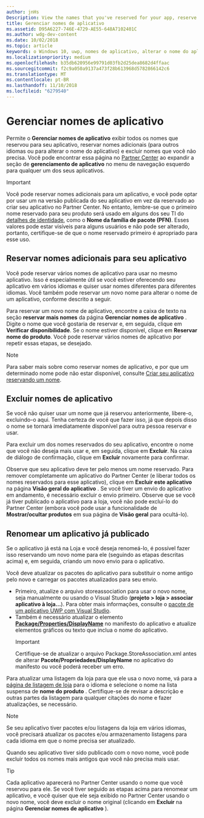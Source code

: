 ```yaml
---
author: jnHs
Description: View the names that you've reserved for your app, reserve additional names (for other languages or to change your app's name), and delete reserved names that you don't need anymore.
title: Gerenciar nomes de aplicativo
ms.assetid: D95A6227-746E-4729-AE55-648A7102401C
ms.author: wdg-dev-content
ms.date: 10/02/2018
ms.topic: article
keywords: o Windows 10, uwp, nomes de aplicativo, alterar o nome do aplicativo, atualização de nome do aplicativo, jogo, nome do produto
ms.localizationpriority: medium
ms.openlocfilehash: b35db620956e99791d03fb2d25dea8682d4ffaac
ms.sourcegitcommit: f2c9a050a9137a473f28b613968d5782866142c6
ms.translationtype: MT
ms.contentlocale: pt-BR
ms.lasthandoff: 11/10/2018
ms.locfileid: "6279540"
---
```

# <a name="manage-app-names"></a>Gerenciar nomes de aplicativo

Permite o **Gerenciar nomes de aplicativo** exibir todos os nomes que reservou para seu aplicativo, reservar nomes adicionais (para outros idiomas ou para alterar o nome do aplicativo) e excluir nomes que você não precisa. Você pode encontrar essa página no [Partner Center](https://partner.microsoft.com/dashboard) ao expandir a seção de **gerenciamento de aplicativo** no menu de navegação esquerdo para qualquer um dos seus aplicativos.

> [!IMPORTANT]
> Você pode reservar nomes adicionais para um aplicativo, e você pode optar por usar um na versão publicada do seu aplicativo em vez da reservado ao criar seu aplicativo no Partner Center. No entanto, lembre-se que o primeiro nome reservado para seu produto será usado em alguns dos seu TI do [detalhes de identidade](view-app-identity-details.md), como o **Nome da família de pacote (PFN)**. Esses valores pode estar visíveis para alguns usuários e não pode ser alterado, portanto, certifique-se de que o nome reservado primeiro é apropriado para esse uso.


## <a name="reserve-additional-names-for-your-app"></a>Reservar nomes adicionais para seu aplicativo

Você pode reservar vários nomes de aplicativo para usar no mesmo aplicativo. Isso é especialmente útil se você estiver oferecendo seu aplicativo em vários idiomas e quiser usar nomes diferentes para diferentes idiomas. Você também pode reservar um novo nome para alterar o nome de um aplicativo, conforme descrito a seguir.

Para reservar um novo nome de aplicativo, encontre a caixa de texto na seção **reservar mais nomes** da página **Gerenciar nomes de aplicativo** . Digite o nome que você gostaria de reservar e, em seguida, clique em **Verificar disponibilidade**. Se o nome estiver disponível, clique em **Reservar nome do produto**. Você pode reservar vários nomes de aplicativo por repetir essas etapas, se desejado.

> [!NOTE]
> Para saber mais sobre como reservar nomes de aplicativo, e por que um determinado nome pode não estar disponível, consulte [Criar seu aplicativo reservando um nome](create-your-app-by-reserving-a-name.md).


## <a name="delete-app-names"></a>Excluir nomes de aplicativo

Se você não quiser usar um nome que já reservou anteriormente, libere-o, excluindo-o aqui. Tenha certeza de você que fazer isso, já que depois disso o nome se tornará imediatamente disponível para outra pessoa reservar e usar.

Para excluir um dos nomes reservados do seu aplicativo, encontre o nome que você não deseja mais usar e, em seguida, clique em **Excluir**. Na caixa de diálogo de confirmação, clique em **Excluir** novamente para confirmar.

Observe que seu aplicativo deve ter pelo menos um nome reservado. Para remover completamente um aplicativo do Partner Center (e liberar todos os nomes reservados para esse aplicativo), clique em **Excluir este aplicativo** na página **Visão geral do aplicativo** . Se você tiver um envio do aplicativo em andamento, é necessário excluir o envio primeiro. Observe que se você já tiver publicado o aplicativo para a loja, você não pode excluí-lo do Partner Center (embora você pode usar a funcionalidade de **Mostrar/ocultar produtos** em sua página de **Visão geral** para ocultá-lo). 


## <a name="rename-an-app-that-has-already-been-published"></a>Renomear um aplicativo já publicado

Se o aplicativo já está na Loja e você deseja renomeá-lo, é possível fazer isso reservando um novo nome para ele (seguindo as etapas descritas acima) e, em seguida, criando um novo envio para o aplicativo. 

Você deve atualizar os pacotes do aplicativo para substituir o nome antigo pelo novo e carregar os pacotes atualizados para seu envio.
- Primeiro, atualize o arquivo storeassociation para usar o novo nome, seja manualmente ou usando o Visual Studio (**projeto > loja > associar aplicativo à loja...**). Para obter mais informações, consulte o [pacote de um aplicativo UWP com Visual Studio](../packaging/packaging-uwp-apps.md).
- Também é necessário atualizar o elemento [**Package/Properties/DisplayName**](https://docs.microsoft.com/uwp/schemas/appxpackage/uapmanifestschema/element-displayname) no manifesto do aplicativo e atualize elementos gráficos ou texto que inclua o nome do aplicativo. 
  > [!IMPORTANT]
  > Certifique-se de atualizar o arquivo Package.StoreAssociation.xml antes de alterar **Pacote/Propriedades/DisplayName** no aplicativo do manifesto ou você poderá receber um erro.

Para atualizar uma listagem da loja para que ele usa o novo nome, vá para a [página de listagem de loja](create-app-store-listings.md) para o idioma e selecione o nome na lista suspensa de **nome do produto** . Certifique-se de revisar a descrição e outras partes da listagem para qualquer citações do nome e fazer atualizações, se necessário.

> [!NOTE]
> Se seu aplicativo tiver pacotes e/ou listagens da loja em vários idiomas, você precisará atualizar os pacotes e/ou armazenamento listagens para cada idioma em que o nome precisa ser atualizado.

Quando seu aplicativo tiver sido publicado com o novo nome, você pode excluir todos os nomes mais antigos que você não precisa mais usar.

> [!TIP]
> Cada aplicativo aparecerá no Partner Center usando o nome que você reservou para ele. Se você tiver seguido as etapas acima para renomear um aplicativo, e você quiser que ele seja exibido no Partner Center usando o novo nome, você deve excluir o nome original (clicando em **Excluir** na página **Gerenciar nomes de aplicativo** ). 

 

 




